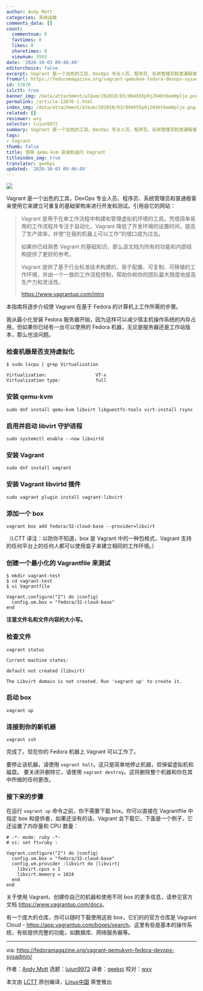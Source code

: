 ```yaml
---
author: Andy Mott
categories: 系统运维
comments_data: []
count:
  commentnum: 0
  favtimes: 0
  likes: 0
  sharetimes: 0
  viewnum: 3593
date: '2020-10-03 09:46:49'
editorchoice: false
excerpt: Vagrant 是一个出色的工具，DevOps 专业人员、程序员、系统管理员和普通极客来使用它来建立可重复的基础架构来进行开发和测试。
fromurl: https://fedoramagazine.org/vagrant-qemukvm-fedora-devops-sysadmin/
id: 12676
islctt: true
banner_img: /data/attachment/album/202010/03/094655p9j204bt8em0plje.png
permalink: /article-12676-1.html
index_img: /data/attachment/album/202010/03/094655p9j204bt8em0plje.png.thumb.jpg
related: []
reviewer: wxy
selector: lujun9972
summary: Vagrant 是一个出色的工具，DevOps 专业人员、程序员、系统管理员和普通极客来使用它来建立可重复的基础架构来进行开发和测试。
tags:
- Vagrant
thumb: false
title: 使用 qemu-kvm 安装和运行 Vagrant
titleindex_img: true
translator: geekpi
updated: '2020-10-03 09:46:49'
---
```


![](/data/attachment/album/202010/03/094655p9j204bt8em0plje.png)


Vagrant 是一个出色的工具，DevOps 专业人员、程序员、系统管理员和普通极客来使用它来建立可重复的基础架构来进行开发和测试。引用自它的网站：



> 
> Vagrant 是用于在单工作流程中构建和管理虚拟机环境的工具。凭借简单易用的工作流程并专注于自动化，Vagrant 降低了开发环境的设置时间，提高了生产效率，并使“在我的机器上可以工作”的借口成为过去。
> 
> 
> 如果你已经熟悉 Vagrant 的基础知识，那么该文档为所有的功能和内部结构提供了更好的参考。
> 
> 
> Vagrant 提供了基于行业标准技术构建的、易于配置、可复制、可移植的工作环境，并由一个一致的工作流程控制，帮助你和你的团队最大限度地提高生产力和灵活性。
> 
> 
> <https://www.vagrantup.com/intro>
> 
> 
> 


本指南将逐步介绍使 Vagrant 在基于 Fedora 的计算机上工作所需的步骤。


我从最小化安装 Fedora 服务器开始，因为这样可以减少宿主机操作系统的内存占用，但如果你已经有一台可以使用的 Fedora 机器，无论是服务器还是工作站版本，那么也没问题。


### 检查机器是否支持虚拟化



```
$ sudo lscpu | grep Virtualization

```


```
Virtualization:                  VT-x
Virtualization type:             full

```

### 安装 qemu-kvm



```
sudo dnf install qemu-kvm libvirt libguestfs-tools virt-install rsync

```

### 启用并启动 libvirt 守护进程



```
sudo systemctl enable --now libvirtd

```

### 安装 Vagrant



```
sudo dnf install vagrant

```

### 安装 Vagrant libvirtd 插件



```
sudo vagrant plugin install vagrant-libvirt

```

### 添加一个 box



```
vagrant box add fedora/32-cloud-base --provider=libvirt

```

（LCTT 译注：以防你不知道，box 是 Vagrant 中的一种包格式，Vagrant 支持的任何平台上的任何人都可以使用盒子来建立相同的工作环境。）


### 创建一个最小化的 Vagrantfile 来测试



```
$ mkdir vagrant-test
$ cd vagrant-test
$ vi Vagrantfile

```


```
Vagrant.configure("2") do |config|
  config.vm.box = "fedora/32-cloud-base"
end

```

**注意文件名和文件内容的大小写。**


### 检查文件



```
vagrant status

```


```
Current machine states:

default not created (libvirt)

The Libvirt domain is not created. Run 'vagrant up' to create it.

```

### 启动 box



```
vagrant up

```

### 连接到你的新机器



```
vagrant ssh

```

完成了。现在你的 Fedora 机器上 Vagrant 可以工作了。


要停止该机器，请使用 `vagrant halt`。这只是简单地停止机器，但保留虚拟机和磁盘。 要关闭并删除它，请使用 `vagrant destroy`。这将删除整个机器和你在其中所做的任何更改。


### 接下来的步骤


在运行 `vagrant up` 命令之前，你不需要下载 box。你可以直接在 Vagrantfile 中指定 box 和提供者，如果还没有的话，Vagrant 会下载它。下面是一个例子，它还设置了内存量和 CPU 数量：



```
# -*- mode: ruby -*-
# vi: set ft=ruby :

Vagrant.configure("2") do |config|
  config.vm.box = "fedora/32-cloud-base"
  config.vm.provider :libvirt do |libvirt|
    libvirt.cpus = 1
    libvirt.memory = 1024
  end
end

```

关于使用 Vagrant、创建你自己的机器和使用不同 box 的更多信息，请参见官方文档 <https://www.vagrantup.com/docs>。


有一个庞大的仓库，你可以随时下载使用这些 box，它们的的官方仓库是 Vagrant Cloud - <https://app.vagrantup.com/boxes/search>。这里有些是基本的操作系统，有些提供完整的功能，如数据库、网络服务器等。




---


via: <https://fedoramagazine.org/vagrant-qemukvm-fedora-devops-sysadmin/>


作者：[Andy Mott](https://fedoramagazine.org/author/amott/) 选题：[lujun9972](https://github.com/lujun9972) 译者：[geekpi](https://github.com/geekpi) 校对：[wxy](https://github.com/wxy)


本文由 [LCTT](https://github.com/LCTT/TranslateProject) 原创编译，[Linux中国](https://linux.cn/) 荣誉推出